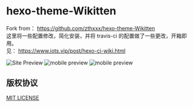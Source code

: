# hexo-theme-Wikitten
Fork from： https://github.com/zthxxx/hexo-theme-Wikitten  
这里将一些配置修改，简化安装，并将 travis-ci 的配置做了一些更改，开箱即用。  
见：  https://www.iots.vip/post/hexo-ci-wiki.html  



![Site Preview](./source/images/SitePreview.png)
![mobile preview](./source/images/mobile1.png) ![mobile preview](./source/images/mobile2.png)
## 版权协议

[MIT LICENSE](./LICENSE)



